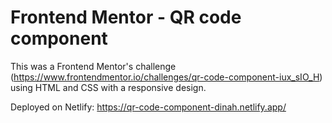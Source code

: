 # Frontend Mentor - QR code component
This was a Frontend Mentor's challenge (https://www.frontendmentor.io/challenges/qr-code-component-iux_sIO_H) using HTML and CSS with a responsive design.

Deployed on Netlify: https://qr-code-component-dinah.netlify.app/ 
